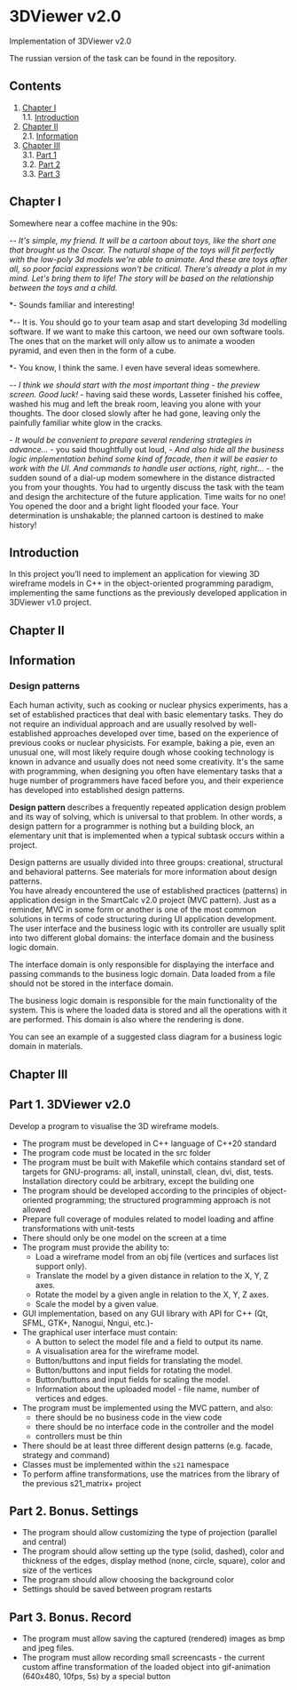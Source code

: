 # 3DViewer v2.0

Implementation of 3DViewer v2.0

The russian version of the task can be found in the repository.


## Contents

1. [Chapter I](#chapter-i) \
   1.1. [Introduction](#introduction)
2. [Chapter II](#chapter-ii) \
   2.1. [Information](#information)
3. [Chapter III](#chapter-iii) \
   3.1. [Part 1](#part-1-3dviewer-v20) \
   3.2. [Part 2](#part-2-bonus-settings) \
   3.3. [Part 3](#part-3-bonus-record)


## Chapter I

Somewhere near a coffee machine in the 90s:

*-- It's simple, my friend. It will be a cartoon about toys, like the short one that brought us the Oscar. The natural shape of the toys will fit perfectly with the low-poly 3d models we're able to animate. And these are toys after all, so poor facial expressions won't be critical. There's already a plot in my mind. Let's bring them to life! The story will be based on the relationship between the toys and a child.*

*- Sounds familiar and interesting!

*-- It is. You should go to your team asap and start developing 3d modelling software. If we want to make this cartoon, we need our own software tools.
The ones that on the market will only allow us to animate a wooden pyramid, and even then in the form of a cube.

*- You know, I think the same. I even have several ideas somewhere.

*-- I think we should start with the most important thing - the preview screen. Good luck!* - having said these words, Lasseter finished his coffee, washed his mug and left the break room, leaving you alone with your thoughts. The door closed slowly after he had gone, leaving only the painfully familiar white glow in the cracks.

*- It would be convenient to prepare several rendering strategies in advance...* - you said thoughtfully out loud, - *And also hide all the business logic implementation behind some kind of facade, then it will be easier to work with the UI. And commands to handle user actions, right, right...* - the sudden sound of a dial-up modem somewhere in the distance distracted you from your thoughts. You had to urgently discuss the task with the team and design the architecture of the future application. Time waits for no one! \
You opened the door and a bright light flooded your face. Your determination is unshakable; the planned cartoon is destined to make history!

## Introduction

In this project you’ll need to implement an application for viewing 3D wireframe models in C++ in the object-oriented programming paradigm, implementing the same functions as the previously developed application in 3DViewer v1.0 project.


## Chapter II

## Information

### Design patterns

Each human activity, such as cooking or nuclear physics experiments, has a set of established practices that deal with basic elementary tasks. They do not require an individual approach and are usually resolved by well-established approaches developed over time, based on the experience of previous cooks or nuclear physicists. For example, baking a pie, even an unusual one, will most likely require dough whose cooking technology is known in advance and usually does not need some creativity. It's the same with programming, when designing you often have elementary tasks that a huge number of programmers have faced before you, and their experience has developed into established design patterns.

**Design pattern** describes a frequently repeated application design problem and its way of solving, which is universal to that problem.
In other words, a design pattern for a programmer is nothing but a building block, an elementary unit that is implemented when a typical subtask occurs within a project.

Design patterns are usually divided into three groups: creational, structural and behavioral patterns. See materials for more information about design patterns. \
You have already encountered the use of established practices (patterns) in application design in the SmartCalc v2.0 project (MVC pattern). Just as a reminder, MVC in some form or another is one of the most common solutions in terms of code structuring during UI application development.
The user interface and the business logic with its controller are usually split into two different global domains: the interface domain and the business logic domain.

The interface domain is only responsible for displaying the interface and passing commands to the business logic domain. Data loaded from a file should not be stored in the interface domain.

The business logic domain is responsible for the main functionality of the system. This is where the loaded data is stored and all the operations with it are performed. This domain is also where the rendering is done.

You can see an example of a suggested class diagram for a business logic domain in materials.


## Chapter III

## Part 1. 3DViewer v2.0

Develop a program to visualise the 3D wireframe models.

- The program must be developed in C++ language of C++20 standard
- The program code must be located in the src folder
- The program must be built with Makefile which contains standard set of targets for GNU-programs: all, install, uninstall, clean, dvi, dist, tests. Installation directory could be arbitrary, except the building one
- The program should be developed according to the principles of object-oriented programming; the structured programming approach is not allowed
- Prepare full coverage of modules related to model loading and affine transformations with unit-tests
- There should only be one model on the screen at a time
- The program must provide the ability to:
    - Load a wireframe model from an obj file (vertices and surfaces list support only).
    - Translate the model by a given distance in relation to the X, Y, Z axes.
    - Rotate the model by a given angle in relation to the X, Y, Z axes.
    - Scale the model by a given value.
- GUI implementation, based on any GUI library with API for C++ (Qt, SFML, GTK+, Nanogui, Nngui, etc.)-
- The graphical user interface must contain:
    - A button to select the model file and a field to output its name.
    - A visualisation area for the wireframe model.
    - Button/buttons and input fields for translating the model.
    - Button/buttons and input fields for rotating the model.
    - Button/buttons and input fields for scaling the model.
    - Information about the uploaded model - file name, number of vertices and edges.
- The program must be implemented using the MVC pattern, and also:
    - there should be no business code in the view code
    - there should be no interface code in the controller and the model
    - controllers must be thin
- There should be at least three different design patterns (e.g. facade, strategy and command)
- Classes must be implemented within the `s21` namespace
- To perform affine transformations, use the matrices from the library of the previous s21_matrix+ project

## Part 2. Bonus. Settings

- The program should allow customizing the type of projection (parallel and central)
- The program should allow setting up the type (solid, dashed), color and thickness of the edges, display method (none, circle, square), color and size of the vertices
- The program should allow choosing the background color
- Settings should be saved between program restarts

## Part 3. Bonus. Record

- The program must allow saving the captured (rendered) images as bmp and jpeg files.
- The program must allow recording small screencasts - the current custom affine transformation of the loaded object into gif-animation (640x480, 10fps, 5s) by a special button

